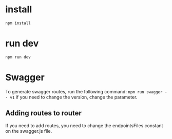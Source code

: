 # install
`npm install`
# run dev
`npm run dev`

# Swagger
To generate swagger routes, run the following command:
`npm run swagger -- v1`
if you need to change the version, change the parameter.
## Adding routes to router
If you need to add routes, you need to change the endpointsFiles constant on the swagger.js file.